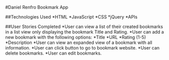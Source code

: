#Daniel Renfro Bookmark App

##Technologies Used
*HTML
*JavaScript
*CSS
*jQuery
*APIs

##User Stories Completed
*User can view a list of their created bookmarks in a list view only displaying the bookmark Title and Rating.
*User can add a new bookmark with the following options: 
  *Title
  *URL
  *Rating (1-5)
  *Description
*User can view an expanded view of a bookmark with all information.
*User can click button to go to bookmark website. 
*User can delete bookmarks.
*User can edit bookmarks.
